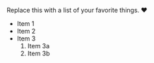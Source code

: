 Replace this with a list of your favorite things.
:heart:
- Item 1
- Item 2
- Item 3
   1. Item 3a
   2. Item 3b

